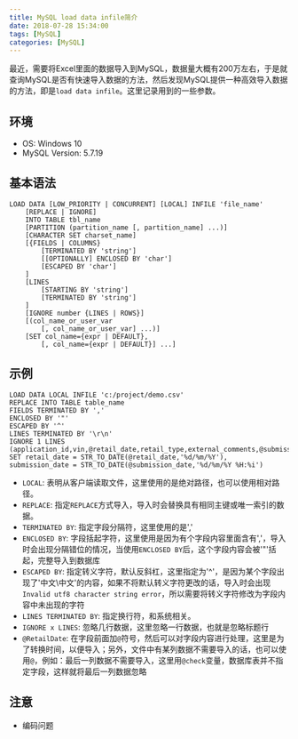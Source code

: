 ```yaml
---
title: MySQL load data infile简介
date: 2018-07-28 15:34:00
tags: [MySQL]
categories: [MySQL]
---
```


最近，需要将Excel里面的数据导入到MySQL，数据量大概有200万左右，于是就查询MySQL是否有快速导入数据的方法，然后发现MySQL提供一种高效导入数据的方法，即是`load data infile`。这里记录用到的一些参数。

## 环境

- OS: Windows 10
- MySQL Version: 5.7.19

<!-- more -->

## 基本语法

```mysql
LOAD DATA [LOW_PRIORITY | CONCURRENT] [LOCAL] INFILE 'file_name'
    [REPLACE | IGNORE]
    INTO TABLE tbl_name
    [PARTITION (partition_name [, partition_name] ...)]
    [CHARACTER SET charset_name]
    [{FIELDS | COLUMNS}
        [TERMINATED BY 'string']
        [[OPTIONALLY] ENCLOSED BY 'char']
        [ESCAPED BY 'char']
    ]
    [LINES
        [STARTING BY 'string']
        [TERMINATED BY 'string']
    ]
    [IGNORE number {LINES | ROWS}]
    [(col_name_or_user_var
        [, col_name_or_user_var] ...)]
    [SET col_name={expr | DEFAULT},
        [, col_name={expr | DEFAULT}] ...]
```

## 示例

```mysql
LOAD DATA LOCAL INFILE 'c:/project/demo.csv' 
REPLACE INTO TABLE table_name 
FIELDS TERMINATED BY ',' 
ENCLOSED BY '"' 
ESCAPED BY '^' 
LINES TERMINATED BY '\r\n' 
IGNORE 1 LINES 
(application_id,vin,@retail_date,retail_type,external_comments,@submission_date,@check)
SET retail_date = STR_TO_DATE(@retail_date,'%d/%m/%Y'),
submission_date = STR_TO_DATE(@submission_date,'%d/%m/%Y %H:%i')
```

- `LOCAL`: 表明从客户端读取文件，这里使用的是绝对路径，也可以使用相对路径。
- `REPLACE`: 指定`REPLACE`方式导入，导入时会替换具有相同主键或唯一索引的数据。
- `TERMINATED BY`: 指定字段分隔符，这里使用的是','
- `ENCLOSED BY`: 字段括起字符，这里使用是因为有个字段内容里面含有','，导入时会出现分隔错位的情况，当使用`ENCLOSED BY`后，这个字段内容会被'"'括起，完整导入到数据库
- `ESCAPED BY`: 指定转义字符，默认反斜杠，这里指定为'^'，是因为某个字段出现了'中文\\中文'的内容，如果不将默认转义字符更改的话，导入时会出现`Invalid utf8 character string error`，所以需要将转义字符修改为字段内容中未出现的字符
- `LINES TERMINATED BY`: 指定换行符，和系统相关。
- `IGNORE x LINES`: 忽略几行数据，这里忽略一行数据，也就是忽略标题行
- `@RetailDate`: 在字段前面加`@`符号，然后可以对字段内容进行处理，这里是为了转换时间，以便导入；另外，文件中有某列数据不需要导入的话，也可以使用`@`，例如：最后一列数据不需要导入，这里用`@check`变量，数据库表并不指定字段，这样就将最后一列数据忽略

## 注意

- 编码问题